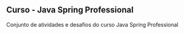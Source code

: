 ## Curso - Java Spring Professional

Conjunto de atividades e desafios do curso Java Spring Professional
